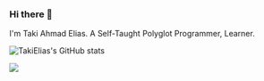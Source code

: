 ### Hi there 👋

I'm Taki Ahmad Elias. A Self-Taught Polyglot Programmer, Learner.

<!--
**takielias/takielias** is a ✨ _special_ ✨ repository because its `README.md` (this file) appears on your GitHub profile.

Here are some ideas to get you started:

- 🔭 I’m currently working on ...
- 🌱 I’m currently learning ...
- 👯 I’m looking to collaborate on ...
- 🤔 I’m looking for help with ...
- 💬 Ask me about ...
- 📫 How to reach me: ...
- 😄 Pronouns: ...
- ⚡ Fun fact: ...
-->

![TakiElias's GitHub stats](https://github-readme-stats.vercel.app/api?username=takielias&show_icons=true&theme=radical)

<img align="left" src="https://github-readme-stats.vercel.app/api/top-langs/?username=takielias&hide=html,css,hack&langs_count=9&show_icons=true&theme=vue-dark">
